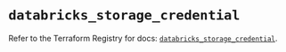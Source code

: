 # `databricks_storage_credential`

Refer to the Terraform Registry for docs: [`databricks_storage_credential`](https://registry.terraform.io/providers/databricks/databricks/1.40.0/docs/resources/storage_credential).
